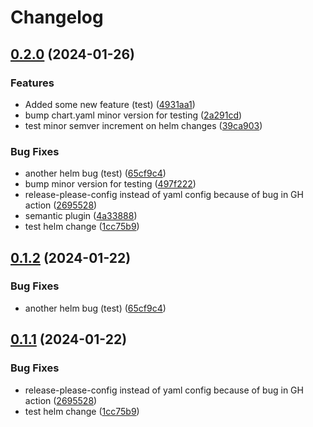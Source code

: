 # Changelog

## [0.2.0](https://github.com/Sillock-Inc/Dotbot/compare/dotbot-helm-v0.1.0...dotbot-helm-v0.2.0) (2024-01-26)


### Features

* Added some new feature (test) ([4931aa1](https://github.com/Sillock-Inc/Dotbot/commit/4931aa11ff8c0b392be96d0f3c3699dcfcea307e))
* bump chart.yaml minor version for testing ([2a291cd](https://github.com/Sillock-Inc/Dotbot/commit/2a291cd7667cfd8ff83d79aba1424f8b4a49b764))
* test minor semver increment on helm changes ([39ca903](https://github.com/Sillock-Inc/Dotbot/commit/39ca903f27dba8d9cd8e530cd2bca182b1de6836))


### Bug Fixes

* another helm bug (test) ([65cf9c4](https://github.com/Sillock-Inc/Dotbot/commit/65cf9c4ab10b6fdbe4a892168da27eff7e234d44))
* bump minor version for testing ([497f222](https://github.com/Sillock-Inc/Dotbot/commit/497f222b6fa974b551fbfc72d98b96d0db1d08a9))
* release-please-config instead of yaml config because of bug in GH action ([2695528](https://github.com/Sillock-Inc/Dotbot/commit/2695528921e6211df15f1baa451386ad5c772a76))
* semantic plugin ([4a33888](https://github.com/Sillock-Inc/Dotbot/commit/4a3388832c205b82a378471952bbf43a1a99bbf9))
* test helm change ([1cc75b9](https://github.com/Sillock-Inc/Dotbot/commit/1cc75b902f998db2a2fb31854f28535432512131))

## [0.1.2](https://github.com/Sillock-Inc/Dotbot/compare/dotbot-v0.1.1...dotbot-v0.1.2) (2024-01-22)


### Bug Fixes

* another helm bug (test) ([65cf9c4](https://github.com/Sillock-Inc/Dotbot/commit/65cf9c4ab10b6fdbe4a892168da27eff7e234d44))

## [0.1.1](https://github.com/Sillock-Inc/Dotbot/compare/dotbot-v0.1.0...dotbot-v0.1.1) (2024-01-22)


### Bug Fixes

* release-please-config instead of yaml config because of bug in GH action ([2695528](https://github.com/Sillock-Inc/Dotbot/commit/2695528921e6211df15f1baa451386ad5c772a76))
* test helm change ([1cc75b9](https://github.com/Sillock-Inc/Dotbot/commit/1cc75b902f998db2a2fb31854f28535432512131))
